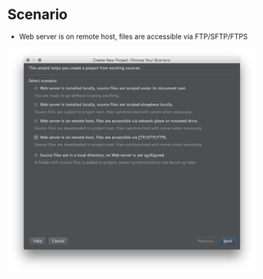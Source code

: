 # Scenario

* Web server is on remote host, files are accessible via FTP/SFTP/FTPS

<img src="resources/phpstorm/02_remote_host_sftp.png">